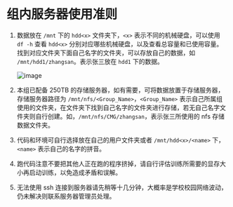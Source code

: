 # 组内服务器使用准则

1. 数据放在 `/mnt` 下的 `hdd<x>` 文件夹下，`<x>` 表示不同的机械硬盘，可以使用 `df -h` 查看 `hdd<x>` 分别对应哪些机械硬盘，以及查看总容量和已使用容量。找到对应文件夹下面自己名字的文件夹，可以存放自己的数据，如 `/mnt/hdd1/zhangsan`。表示张三放在 `hdd1` 下的数据。

   ![image](https://github.com/VL-Group/Maintaince-Manual/assets/54879512/44caa339-3375-4cb8-a83a-192a78fd799c)
2. 本组已配备 250TB 的存储服务器，如有需要，可将数据放置于存储服务器，存储服务器路径为 `/mnt/nfs/<Group_Name>`，`<Group_Name>` 表示自己所属组使用的文件夹，在文件夹下找到自己名字的文件夹进行存储，若无自己名字文件夹则自行创建。如，`/mnt/nfs/CMG/zhangsan`，表示张三所使用的 nfs 存储数据文件夹。
3. 代码和环境可自行选择放在自己的用户文件夹或者 `/mnt/hdd<x>/<name>` 下，`<name>` 表示自己的名字的拼音。
4. 跑代码注意不要把其他人正在跑的程序挤掉，请自行评估训练所需要的显存大小再启动训练，以免造成矛盾和误解。
5. 无法使用 ssh 连接到服务器请先稍等十几分钟，大概率是学校校园网络波动，仍未解决则联系服务器管理员处理。
